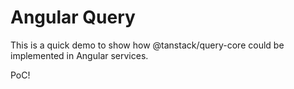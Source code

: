 # Angular Query

This is a quick demo to show how @tanstack/query-core could be implemented in Angular services.

PoC!
